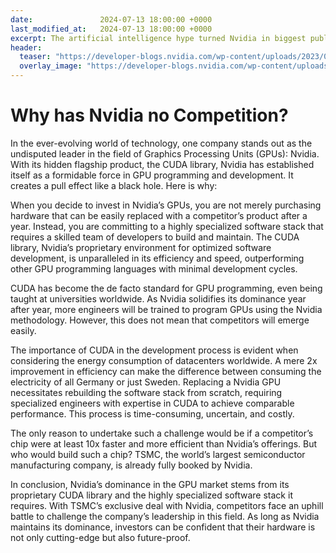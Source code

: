 ```yaml
---
date:               2024-07-13 18:00:00 +0000
last_modified_at:   2024-07-13 18:00:00 +0000
excerpt: The artificial intelligence hype turned Nvidia in biggest publicly traded company. Will other hardware manufactured catch up and bust the Nvidia bubble?
header:
  teaser: "https://developer-blogs.nvidia.com/wp-content/uploads/2023/09/nvidia-gpu.jpg"
  overlay_image: "https://developer-blogs.nvidia.com/wp-content/uploads/2023/09/nvidia-gpu.jpg"
---
```

# Why has Nvidia no Competition?
In the ever-evolving world of technology, one company stands out as the undisputed leader in the field of Graphics Processing Units (GPUs): Nvidia. With its hidden flagship product, the CUDA library, Nvidia has established itself as a formidable force in GPU programming and development. It creates a pull effect like a black hole. Here is why:

When you decide to invest in Nvidia’s GPUs, you are not merely purchasing hardware that can be easily replaced with a competitor’s product after a year. Instead, you are committing to a highly specialized software stack that requires a skilled team of developers to build and maintain. The CUDA library, Nvidia’s proprietary environment for optimized software development, is unparalleled in its efficiency and speed, outperforming other GPU programming languages with minimal development cycles.

CUDA has become the de facto standard for GPU programming, even being taught at universities worldwide. As Nvidia solidifies its dominance year after year, more engineers will be trained to program GPUs using the Nvidia methodology. However, this does not mean that competitors will emerge easily.

The importance of CUDA in the development process is evident when considering the energy consumption of datacenters worldwide. A mere 2x improvement in efficiency can make the difference between consuming the electricity of all Germany or just Sweden. Replacing a Nvidia GPU necessitates rebuilding the software stack from scratch, requiring specialized engineers with expertise in CUDA to achieve comparable performance. This process is time-consuming, uncertain, and costly.

The only reason to undertake such a challenge would be if a competitor’s chip were at least 10x faster and more efficient than Nvidia’s offerings. But who would build such a chip? TSMC, the world’s largest semiconductor manufacturing company, is already fully booked by Nvidia.

In conclusion, Nvidia’s dominance in the GPU market stems from its proprietary CUDA library and the highly specialized software stack it requires. With TSMC’s exclusive deal with Nvidia, competitors face an uphill battle to challenge the company’s leadership in this field. As long as Nvidia maintains its dominance, investors can be confident that their hardware is not only cutting-edge but also future-proof.
